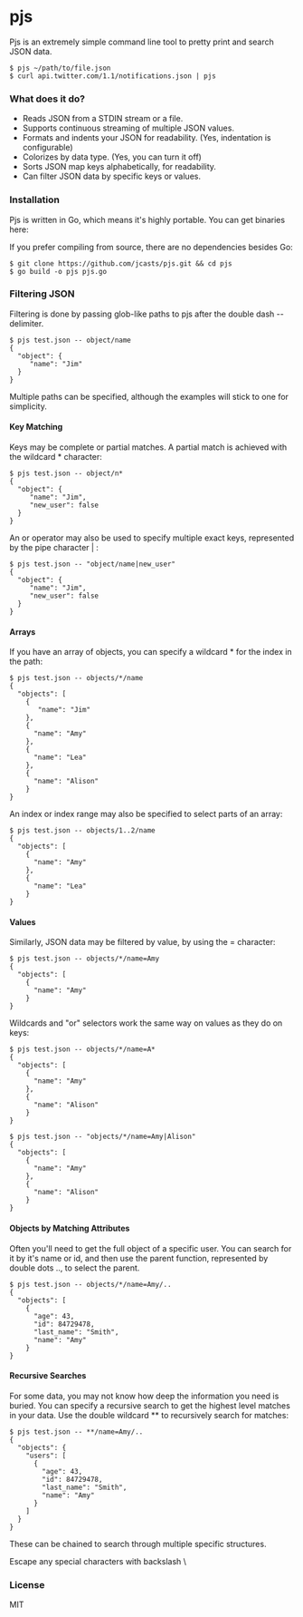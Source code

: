 # pjs
Pjs is an extremely simple command line tool to pretty print and search JSON data.

```
$ pjs ~/path/to/file.json
$ curl api.twitter.com/1.1/notifications.json | pjs
```

### What does it do?
* Reads JSON from a STDIN stream or a file.
* Supports continuous streaming of multiple JSON values.
* Formats and indents your JSON for readability. (Yes, indentation is configurable)
* Colorizes by data type. (Yes, you can turn it off)
* Sorts JSON map keys alphabetically, for readability.
* Can filter JSON data by specific keys or values.

### Installation
Pjs is written in Go, which means it's highly portable. You can get binaries here:

If you prefer compiling from source, there are no dependencies besides Go:

```
$ git clone https://github.com/jcasts/pjs.git && cd pjs
$ go build -o pjs pjs.go
```

### Filtering JSON
Filtering is done by passing glob-like paths to pjs after the double dash -- delimiter.

```
$ pjs test.json -- object/name
{
  "object": {
     "name": "Jim"
  }
}
```

Multiple paths can be specified, although the examples will stick to one for simplicity.

#### Key Matching
Keys may be complete or partial matches. A partial match is achieved with the wildcard * character:

```
$ pjs test.json -- object/n*
{
  "object": {
     "name": "Jim",
     "new_user": false
  }
}
```

An or operator may also be used to specify multiple exact keys, represented by the pipe character | :

```
$ pjs test.json -- "object/name|new_user"
{
  "object": {
     "name": "Jim",
     "new_user": false
  }
}
```

#### Arrays
If you have an array of objects, you can specify a wildcard * for the index in the path:

```
$ pjs test.json -- objects/*/name
{
  "objects": [
    {
       "name": "Jim"
    },
    {
      "name": "Amy"
    },
    {
      "name": "Lea"
    },
    {
      "name": "Alison"
    }
}
```

An index or index range may also be specified to select parts of an array:

```
$ pjs test.json -- objects/1..2/name
{
  "objects": [
    {
      "name": "Amy"
    },
    {
      "name": "Lea"
    }
}
```

#### Values
Similarly, JSON data may be filtered by value, by using the = character:

```
$ pjs test.json -- objects/*/name=Amy
{
  "objects": [
    {
      "name": "Amy"
    }
}
```

Wildcards and "or" selectors work the same way on values as they do on keys:

```
$ pjs test.json -- objects/*/name=A*
{
  "objects": [
    {
      "name": "Amy"
    },
    {
      "name": "Alison"
    }
}
```

```
$ pjs test.json -- "objects/*/name=Amy|Alison"
{
  "objects": [
    {
      "name": "Amy"
    },
    {
      "name": "Alison"
    }
}
```

#### Objects by Matching Attributes
Often you'll need to get the full object of a specific user. You can search for it by it's name or id, and then use the parent function, represented by double dots .., to select the parent.
```
$ pjs test.json -- objects/*/name=Amy/..
{
  "objects": [
    {
      "age": 43,
      "id": 84729478,
      "last_name": "Smith",
      "name": "Amy"
    }
}
```
 
#### Recursive Searches
For some data, you may not know how deep the information you need is buried. You can specify a recursive search to get the highest level matches in your data. Use the double wildcard ** to recursively search for matches:

```
$ pjs test.json -- **/name=Amy/..
{
  "objects": {
    "users": [
      {
        "age": 43,
        "id": 84729478,
        "last_name": "Smith",
        "name": "Amy"
      }
    ]
  }
}
```

These can be chained to search through multiple specific structures.

Escape any special characters with backslash \

### License
MIT
